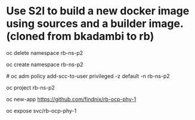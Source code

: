 # Use S2I to build a new docker image using sources and a builder image. (cloned from bkadambi to rb)

oc delete namespace rb-ns-p2

oc create namespace rb-ns-p2

\# oc adm policy add-scc-to-user privileged -z default -n rb-ns-p2

oc project  rb-ns-p2

oc new-app https://github.com/findnix/rb-ocp-phy-1

oc expose svc/rb-ocp-phy-1
